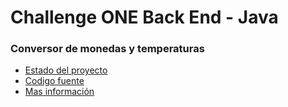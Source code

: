 # Challenge ONE Back End - Java

### Conversor de monedas y temperaturas

- [Estado del proyecto](https://trello.com/b/QKeOWkDU/conversor-de-monedas)
- [Codigo fuente](https://github.com/admred/conversor-de-moneda)
- [Mas información](https://www.aluracursos.com/challenges/oracle-one-back-end/conversordemoneda/sprint01)
